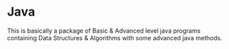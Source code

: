 # Java
This is basically a package of Basic & Advanced level java programs containing Data Structures & Algorithms with some advanced java methods.
